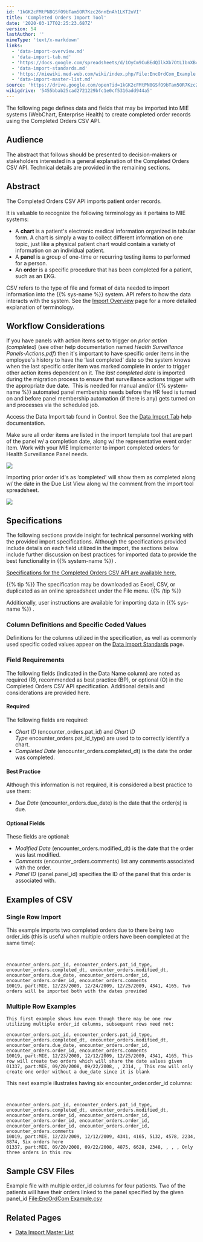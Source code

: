 ```yaml
---
id: '1kGK2cFMtPN8GSfO9bTam5OR7Kzc26nnEnAh1LKT2uVI'
title: 'Completed Orders Import Tool'
date: '2020-03-17T02:25:23.687Z'
version: 54
lastAuthor: ''
mimeType: 'text/x-markdown'
links:
  - 'data-import-overview.md'
  - 'data-import-tab.md'
  - 'https://docs.google.com/spreadsheets/d/1OyCm9CuBEdQIlkXb7OtLIbnXB47UIFgnDzmR7J8j2Cw/edit'
  - 'data-import-standards.md'
  - 'https://miewiki.med-web.com/wiki/index.php/File:EncOrdCom_Example.csv'
  - 'data-import-master-list.md'
source: 'https://drive.google.com/open?id=1kGK2cFMtPN8GSfO9bTam5OR7Kzc26nnEnAh1LKT2uVI'
wikigdrive: '5455bbab25cad2721229bfc1e0cf5316add944a5'
---
```

The following page defines data and fields that may be imported into MIE systems (WebChart, Enterprise Health) to create completed order records using the Completed Orders CSV API.

## Audience

The abstract that follows should be presented to decision-makers or stakeholders interested in a general explanation of the Completed Orders CSV API. Technical details are provided in the remaining sections.

## Abstract

The Completed Orders CSV API imports patient order records.

It is valuable to recognize the following terminology as it pertains to MIE systems:

* A <strong>chart</strong> is a patient's electronic medical information organized in tabular form. A chart is simply a way to collect different information on one topic, just like a physical patient chart would contain a variety of information on an individual patient.
* A <strong>panel</strong> is a group of one-time or recurring testing items to performed for a person.
* An <strong>order</strong> is a specific procedure that has been completed for a patient, such as an EKG.

CSV refers to the type of file and format of data needed to import information into the {{% sys-name %}} system. API refers to how the data interacts with the system. See the [Import Overview](data-import-overview.md) page for a more detailed explanation of terminology.

## Workflow Considerations

If you have panels with action items set to trigger on *prior action (completed)* (see other help documentation named *Health Surveillance Panels-Actions.pdf*) then it's important to have specific order items in the employee's history to have the ‘last completed' date so the system knows when the last specific order item was marked complete in order to trigger other action items dependent on it. The *last completed date* is imported during the migration process to ensure that surveillance actions trigger with the appropriate due date.  This is needed for manual and/or {{% system-name %}} automated panel membership needs before the HR feed is turned on and before panel membership automation (if there is any) gets turned on and processes via the scheduled job.

Access the Data Import tab found in Control. See the [Data Import Tab](data-import-tab.md) help documentation.

Make sure all order items are listed in the import template tool that are part of the panel w/ a completion date, along w/ the representative event order item. Work with your MIE Implementer to import completed orders for Health Surveillance Panel needs.

![](../completed-orders-import-tool.assets/b0bffbd5c9285eafb567f3850be952d3.png)

Importing prior order id's as ‘completed' will show them as completed along w/ the date in the Due List View along w/ the comment from the import tool spreadsheet.

![](../completed-orders-import-tool.assets/ed1c588f98b3f68c001e36251d2d9f8c.png)

## Specifications

The following sections provide insight for technical personnel working with the provided import specifications. Although the specifications provided include details on each field utilized in the import, the sections below include further discussion on best practices for imported data to provide the best functionality in {{% system-name %}} .

[Specifications for the Completed Orders CSV API are available here.](https://docs.google.com/spreadsheets/d/1OyCm9CuBEdQIlkXb7OtLIbnXB47UIFgnDzmR7J8j2Cw/edit#gid=0)

{{% tip %}}
The specification may be downloaded as Excel, CSV, or duplicated as an online spreadsheet under the File menu.
{{% /tip %}}

Additionally, user instructions are available for importing data in {{% sys-name %}} .

### Column Definitions and Specific Coded Values

Definitions for the columns utilized in the specification, as well as commonly used specific coded values appear on the [Data Import Standards](data-import-standards.md) page.

### Field Requirements

The following fields (indicated in the Data Name column) are noted as required (R), recommended as best practice (BP), or optional (O) in the Completed Orders CSV API specification. Additional details and considerations are provided here.

#### Required

The following fields are required:

* <em>Chart ID</em> (encounter_orders.pat_id) and <em>Chart ID Type</em> encounter_orders.pat_id_type) are used to to correctly identify a chart.
* <em>Completed Date</em> (encounter_orders.completed_dt) is the date the order was completed.

#### Best Practice

Although this information is not required, it is considered a best practice to use them:

* <em>Due Date</em> (encounter_orders.due_date) is the date that the order(s) is due.

#### Optional Fields

These fields are optional:

* <em>Modified Date</em> (encounter_orders.modified_dt) is the date that the order was last modified.
* <em>Comments</em> (encounter_orders.comments) list any comments associated with the order.
* <em>Panel ID</em> (panel.panel_id) specifies the ID of the panel that this order is associated with.

## Examples of CSV

### Single Row Import

This example imports two completed orders due to there being two order_ids (this is useful when multiple orders have been completed at the same time):
```


encounter_orders.pat_id, encounter_orders.pat_id_type, encounter_orders.completed_dt, encounter_orders.modified_dt, encounter_orders.due_date, encounter_orders.order_id, encounter_orders.order_id, encounter_orders.comments   
10019, part:MIE, 12/23/2009, 12/24/2009, 12/25/2009, 4341, 4165, Two orders will be imported both with the dates provided
```

### Multiple Row Examples

```
This first example shows how even though there may be one row utilizing multiple order_id columns, subsequent rows need not:

encounter_orders.pat_id, encounter_orders.pat_id_type, encounter_orders.completed_dt, encounter_orders.modified_dt, encounter_orders.due_date, encounter_orders.order_id, encounter_orders.order_id, encounter_orders.comments
10019, part:MIE, 12/23/2009, 12/12/2009, 12/25/2009, 4341, 4165, This row will create two orders which will share the date values given
01337, part:MIE, 09/20/2008, 09/22/2008, , 2314, , This row will only create one order without a due_date since it is blank

```

This next example illustrates having six encounter_order.order_id columns:
```


encounter_orders.pat_id, encounter_orders.pat_id_type, encounter_orders.completed_dt, encounter_orders.modified_dt, encounter_orders.order_id, encounter_orders.order_id, encounter_orders.order_id, encounter_orders.order_id,
encounter_orders.order_id, encounter_orders.order_id, encounter_orders.comments
10019, part:MIE, 12/23/2009, 12/12/2009, 4341, 4165, 5132, 4578, 2234, 8874, Six orders here
01337, part:MIE, 09/20/2008, 09/22/2008, 4875, 6628, 2348, , , , Only three orders in this row

```

## Sample CSV Files

Example file with multiple order_id columns for four patients. Two of the patients will have their orders linked to the panel specified by the given panel_id [File:EncOrdCom Example.csv](https://miewiki.med-web.com/wiki/index.php/File:EncOrdCom_Example.csv)

## Related Pages

* [Data Import Master List](data-import-master-list.md)
